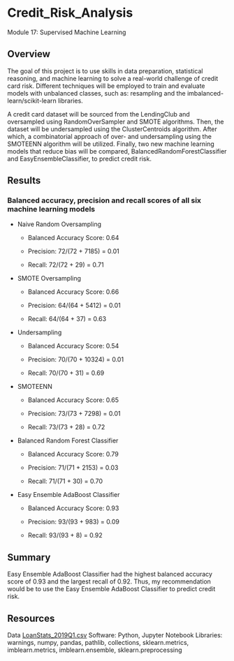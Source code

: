 # Credit_Risk_Analysis
Module 17: Supervised Machine Learning
## Overview
The goal of this project is to use skills in data preparation, statistical reasoning, and machine learning to solve a real-world challenge of credit card risk. Different techniques will be employed to train and evaluate models with unbalanced classes, such as: resampling and the imbalanced-learn/scikit-learn libraries.

A credit card dataset will be sourced from the LendingClub and oversampled using RandomOverSampler and SMOTE algorithms. Then, the dataset will be undersampled using the ClusterCentroids algorithm. After which, a combinatorial approach of over- and undersampling using the SMOTEENN algorithm will be utilized. Finally, two new machine learning models that reduce bias will be compared, BalancedRandomForestClassifier and EasyEnsembleClassifier, to predict credit risk.

## Results
### Balanced accuracy, precision and recall scores of all six machine learning models

* Naive Random Oversampling

  * Balanced Accuracy Score: 0.64

  * Precision: 72/(72 + 7185) = 0.01

  * Recall: 72/(72 + 29) = 0.71

* SMOTE Oversampling

  * Balanced Accuracy Score: 0.66

  * Precision: 64/(64 + 5412) = 0.01

  * Recall: 64/(64 + 37) = 0.63
  
* Undersampling

  * Balanced Accuracy Score: 0.54

  * Precision: 70/(70 + 10324) = 0.01

  * Recall: 70/(70 + 31) = 0.69
  
* SMOTEENN

  * Balanced Accuracy Score: 0.65

  * Precision: 73/(73 + 7298) = 0.01

  * Recall: 73/(73 + 28) = 0.72
  
* Balanced Random Forest Classifier

  * Balanced Accuracy Score: 0.79

  * Precision: 71/(71 + 2153) = 0.03

  * Recall: 71/(71 + 30) = 0.70
  
* Easy Ensemble AdaBoost Classifier

  * Balanced Accuracy Score: 0.93

  * Precision: 93/(93 + 983) = 0.09

  * Recall: 93/(93 + 8) = 0.92

## Summary
Easy Ensemble AdaBoost Classifier had the highest balanced accuracy score of 0.93 and the largest recall of 0.92.
Thus, my recommendation would be to use the Easy Ensemble AdaBoost Classifier to predict credit risk.

## Resources
Data [LoanStats_2019Q1.csv](LoanStats_2019Q1.csv)
Software: Python, Jupyter Notebook
Libraries: warnings, numpy, pandas, pathlib, collections, sklearn.metrics, imblearn.metrics, imblearn.ensemble, sklearn.preprocessing
